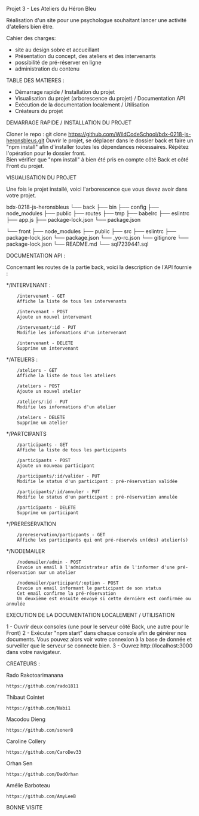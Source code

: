 Projet 3 - Les Ateliers du Héron Bleu

Réalisation d'un site pour une psychologue souhaitant lancer une activité d'ateliers bien être.

Cahier des charges:
- site au design sobre et accueillant
- Présentation du concept, des ateliers et des intervenants
- possibilité de pré-réserver en ligne
- administration du contenu

TABLE DES MATIERES : 

  - Démarrage rapide / Installation du projet
  - Visualisation du projet (arborescence du projet) / Documentation API
  - Exécution de la documentation localement / Utilisation
  - Créateurs du projet
  
DEMARRAGE RAPIDE / INSTALLATION DU PROJET 

Cloner le repo : git clone https://github.com/WildCodeSchool/bdx-0218-js-heronsbleus.git
Ouvrir le projet, se déplacer dans le dossier back et faire un "npm install" afin d'installer toutes les dépendances nécessaires. 
Répétez l'opération pour le dossier front.  
Bien vérifier que "npm install" à bien été pris en compte côté Back et côté Front du projet.

VISUALISATION DU PROJET 

Une fois le projet installé, voici l'arborescence que vous devez avoir dans votre projet. 

bdx-0218-js-heronsbleus
└── back
       ├── bin
       ├── config
       ├── node_modules
       ├── public
       ├── routes
       ├── tmp
       ├── babelrc
       ├── eslintrc
       ├── app.js
       ├── package-lock.json
       └── package.json

└── front
       ├── node_modules
       ├── public
       ├── src
       ├── eslintrc
       ├── package-lock.json
       └── package.json
└── _yo-rc.json
└── gitignore
└── package-lock.json
└── README.md
└── sql7239441.sql


DOCUMENTATION API :

Concernant les routes de la partie back, voici la description de l'API fournie :

*/INTERVENANT : 

        /intervenant - GET
        Affiche la liste de tous les intervenants

        /intervenant - POST
        Ajoute un nouvel intervenant

        /intervenant/:id - PUT
        Modifie les informations d'un intervenant

        /intervenant - DELETE
        Supprime un intervenant

*/ATELIERS : 

        /ateliers - GET
        Affiche la liste de tous les ateliers

        /ateliers - POST
        Ajoute un nouvel atelier

        /ateliers/:id - PUT
        Modifie les informations d'un atelier

        /ateliers - DELETE
        Supprime un atelier

*/PARTCIPANTS

        /participants - GET
        Affiche la liste de tous les participants

        /participants - POST
        Ajoute un nouveau participant

        /participants/:id/valider - PUT
        Modifie le status d'un participant : pré-réservation validée

        /participants/:id/annuler - PUT
        Modifie le status d'un participant : pré-réservation annulée

        /participants - DELETE
        Supprime un participant

*/PRERESERVATION

        /prereservation/particpants - GET
        Affiche les participants qui ont pré-réservés un(des) atelier(s)
        
*/NODEMAILER

        /nodemailer/admin - POST
        Envoie un email à l'administrateur afin de l'informer d'une pré-réservation sur un atelier
        
        /nodemailer/participant/:option - POST
        Envoie un email informant le participant de son status 
        Cet email confirme la pré-réservation
        Un deuxième est ensuite envoyé si cette dernière est confirmée ou annulée


EXECUTION DE LA DOCUMENTATION LOCALEMENT / UTILISATION

1 - Ouvrir deux consoles (une pour le serveur côté Back, une autre pour le Front)
2 - Exécuter "npm start" dans chaque console afin de générer nos documents. 
Vous pouvez alors voir votre connexion à la base de donnée et surveiller que le serveur se connecte bien.
3 - Ouvrez http://localhost:3000 dans votre navigateur.

CREATEURS : 

Rado Rakotoarimanana

    https://github.com/rado1811

Thibaut Cointet

    https://github.com/Nabi1

Macodou Dieng

    https://github.com/soner8

Caroline Collery

    https://github.com/CaroDev33

Orhan Sen

    https://github.com/DadOrhan

Amélie Barboteau

    https://github.com/AmyLeeB


BONNE VISITE 


